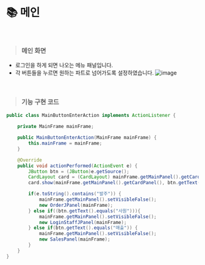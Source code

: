 # :books: 메인
<br>

> ### 메인 화면
* 로그인을 하게 되면 나오는 메뉴 패널입니다.
* 각 버튼들을 누르면 원하는 파트로 넘어가도록 설정하였습니다.
![image](https://user-images.githubusercontent.com/85227582/162573958-ecee4d06-51db-4479-9b41-46141f2883cd.png)
<br>

> ### 기능 구현 코드
``` java
public class MainButtonEnterAction implements ActionListener {
	
    private MainFrame mainFrame;

    public MainButtonEnterAction(MainFrame mainFrame) {
        this.mainFrame = mainFrame;
    }

    @Override
    public void actionPerformed(ActionEvent e) {
        JButton btn = (JButton)e.getSource();
        CardLayout card = (CardLayout) mainFrame.getMainPanel().getCardPanel().getLayout();
        card.show(mainFrame.getMainPanel().getCardPanel(), btn.getText());

        if(e.toString().contains("발주")) {
            mainFrame.getMainPanel().setVisibleFalse();
            new OrderJPanel(mainFrame);
        } else if((btn.getText().equals("사원"))){
            mainFrame.getMainPanel().setVisibleFalse();
            new LoginStaffJPanel(mainFrame);
        } else if(btn.getText().equals("매출")) {
            mainFrame.getMainPanel().setVisibleFalse();
            new SalesPanel(mainFrame);
        }
    }
}
```
